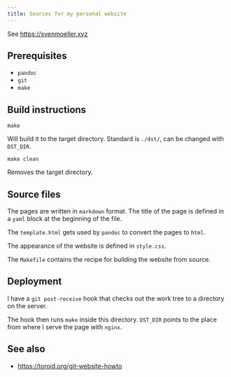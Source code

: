 ```yaml
---
title: Sources for my personal website
---
```


See <https://svenmoeller.xyz>

## Prerequisites

- `pandoc`
- `git`
- `make`

## Build instructions

    make

Will build it to the target directory.
Standard is `./dst/`, can be changed with `DST_DIR`.

    make clean

Removes the target directory.

## Source files

The pages are written in `markdown` format.
The title of the page is defined in a `yaml` block at the beginning of the file.

The `template.html` gets used by `pandoc` to convert the pages to `html`.

The appearance of the website is defined in `style.css`.

The `Makefile` contains the recipe for building the website from source.

## Deployment

I have a `git post-receive` hook that checks out the work tree to a directory on the server.

The hook then runs `make` inside this directory.
`DST_DIR` points to the place from where I serve the page with `nginx`.

## See also

- <https://toroid.org/git-website-howto>
